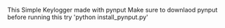 This Simple Keylogger made with pynput 
Make sure to downlaod pynput before running this 
try 'python install_pynput.py'
